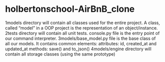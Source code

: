 # holbertonschool-AirBnB_clone

1models directory will contain all classes used for the entire project. A class, called “model” in a OOP project is the representation of an object/instance.
2tests directory will contain all unit tests.
console.py file is the entry point of our command interpreter.
3models/base_model.py file is the base class of all our models. It contains common elements:
attributes: id, created_at and updated_at
methods: save() and to_json()
4models/engine directory will contain all storage classes (using the same prototype)